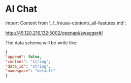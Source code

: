 # AI Chat

import Content from '../../reuse-content/_all-features.md';

<Content />

http://45.120.216.132:5002/openapi/swagger#/

The data schema will be write like:
```json
{
"append": false,
"content": "string",
"data_id": "string",
"namespace": "default"
}
```